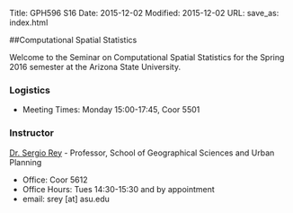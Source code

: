 Title: GPH596 S16
Date: 2015-12-02
Modified: 2015-12-02
URL:
save_as: index.html


##Computational Spatial Statistics

Welcome to the Seminar on Computational Spatial Statistics for the Spring 2016 semester at the Arizona State University.


### Logistics

 * Meeting Times: Monday 15:00-17:45, Coor 5501

### Instructor

[Dr. Sergio Rey] - Professor, School of Geographical Sciences and Urban Planning

* Office: Coor 5612
* Office Hours: Tues 14:30-15:30 and by appointment
* email: srey [at] asu.edu



[Dr. Sergio Rey]: https://geoplan.asu.edu/people/sergio-j-rey

